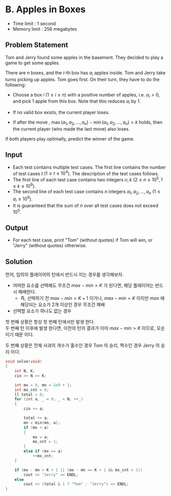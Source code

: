 # B. Apples in Boxes

- Time limit : 1 second
- Memory limit : 256 megabytes

## Problem Statement

Tom and Jerry found some apples in the basement. They decided to play a game to get some apples.

There are $n$ boxes, and the $i$-th box has $a_i$ apples inside. Tom and Jerry take turns picking up apples. Tom goes first. On their turn, they have to do the following:

- Choose a box $i$ ($1 \le i \le n$) with a positive number of apples, i.e. $a_i > 0$, and pick $1$ apple from this box. Note that this reduces $a_i$ by $1$.

- If no valid box exists, the current player loses.

- If after the move , $\max(a_1, a_2, \ldots, a_n) - \min(a_1, a_2, \ldots, a_n) > k$ holds, then the current player (who made the last move) also loses.

If both players play optimally, predict the winner of the game.

## Input

- Each test contains multiple test cases. The first line contains the number of test cases $t$ ($1 \le t \le 10^4$). The description of the test cases follows.
- The first line of each test case contains two integers $n,k$ ($2 \le n \le 10^5,1\le k \le 10^9$).
- The second line of each test case contains $n$ integers $a_1, a_2, \ldots, a_n$ ($1 \le a_i \le 10^9$).
- It is guaranteed that the sum of $n$ over all test cases does not exceed $10^5$.

## Output

- For each test case, print "Tom" (without quotes) if Tom will win, or "Jerry" (without quotes) otherwise.

## Solution

먼저, 임의의 플레이어의 턴에서 반드시 지는 경우를 생각해보자.  

- 어떠한 요소를 선택해도 무조건 $max - min > K$ 가 된다면, 해당 플레이어는 반드시 패배한다.  
  - 즉, 선택하기 전 $max - min > K + 1$ 이거나, $max - min = K$ 이지만 $max$ 에 해당되는 요소가 2개 이상인 경우 무조건 패배
- 선택할 요소가 하나도 없는 경우

첫 번째 상황은 항상 첫 번째 턴에서만 발생 한다.  
두 번째 턴 이후에 발생 한다면, 이전의 턴의 결과가 이미 $max - min > K$ 이므로, 모순이기 때문 이다.  

두 번째 상황은 전체 사과의 개수가 홀수인 경우 Tom 의 승리, 짝수인 경우 Jerry 의 승리 이다.  

```cpp
void solve(void)
{
    int N, K;
    cin >> N >> K;

    int mx = 0, mn = 1e9 + 1;
    int mx_cnt = 0;
    ll total = 0;
    for (int a, _ = 0; _ < N; ++_)
    {
        cin >> a;

        total += a;
        mn = min(mn, a);
        if (mx < a)
        {
            mx = a;
            mx_cnt = 1;
        }
        else if (mx == a)
            ++mx_cnt;
    }

    if (mx - mn > K + 1 || (mx - mn == K + 1 && mx_cnt > 1))
        cout << "Jerry" << ENDL;
    else
        cout << (total & 1 ? "Tom" : "Jerry") << ENDL;
}
```
